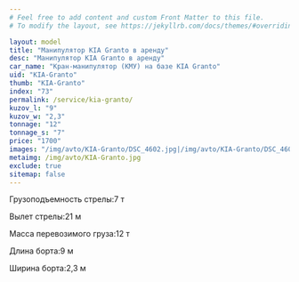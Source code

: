 ```yaml
---
# Feel free to add content and custom Front Matter to this file.
# To modify the layout, see https://jekyllrb.com/docs/themes/#overriding-theme-defaults

layout: model
title: "Манипулятор KIA Granto в аренду"
desc: "Манипулятор KIA Granto в аренду"
car_name: "Кран-манипулятор (КМУ) на базе KIA Granto"
uid: "KIA-Granto"
thumb: "KIA-Granto"
index: "73"
permalink: /service/kia-granto/
kuzov_l: "9"
kuzov_w: "2,3"
tonnage: "12"
tonnage_s: "7"
price: "1700"
images: "/img/avto/KIA-Granto/DSC_4602.jpg|/img/avto/KIA-Granto/DSC_4605.jpg|/img/avto/KIA-Granto/DSC_4612.jpg"
metaimg: /img/avto/KIA-Granto.jpg
exclude: true
sitemap: false
---
```


<span>Грузоподъемность стрелы:</span><span>7 т</span>

<span>Вылет стрелы:</span><span>21 м</span>

<span>Масса перевозимого груза:</span><span>12 т</span>

<span>Длина борта:</span><span>9 м</span>

<span>Ширина борта:</span><span>2,3 м</span>
